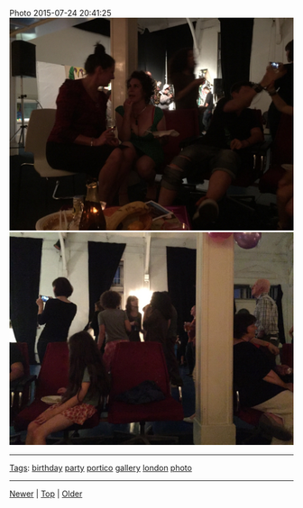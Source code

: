 <!--
title: Photo 2015-07-24 20
date: 2020-06-28T14:51:45.069Z
tags: birthday, party, portico, gallery, london, photo
-->





Photo 2015-07-24 20:41:25
![](124945088672-0.jpg)
![](124945088672-1.jpg)

<!--BOTTOM-POST-NAVIGATION-->
---

[Tags](tags.md): [birthday](tag-birthday.md) [party](tag-party.md) [portico](tag-portico.md) [gallery](tag-gallery.md) [london](tag-london.md) [photo](tag-photo.md)

---

[Newer](124655255762.md) | [Top](index.md) | [Older](125031389782.md)